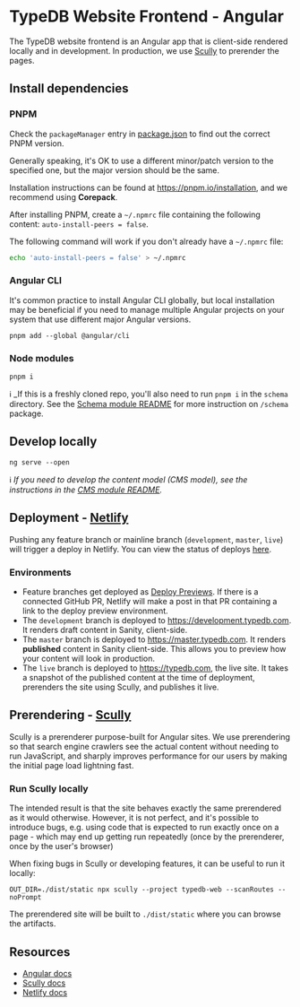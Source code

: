 # TypeDB Website Frontend - Angular

The TypeDB website frontend is an Angular app that is client-side rendered locally and in development. In production,
we use [Scully](https://scully.io) to prerender the pages.

## Install dependencies

### PNPM

Check the `packageManager` entry in [package.json](./package.json) to find out the correct PNPM version.

Generally speaking, it's OK to use a different minor/patch version to the specified one, but the major version should be the same.

Installation instructions can be found at https://pnpm.io/installation, and we recommend using **Corepack**.

After installing PNPM, create a `~/.npmrc` file containing the following content: `auto-install-peers = false`.

The following command will work if you don't already have a `~/.npmrc` file:
```sh
echo 'auto-install-peers = false' > ~/.npmrc
```

### Angular CLI

It's common practice to install Angular CLI globally, but local installation may be beneficial if you need to manage
multiple Angular projects on your system that use different major Angular versions.

```shell
pnpm add --global @angular/cli
```

### Node modules
```shell
pnpm i
```

ℹ️ _If this is a freshly cloned repo, you'll also need to run `pnpm i` in the `schema` directory. See the
[Schema module README](../schema/README.md) for more instruction on `/schema` package.

## Develop locally

```shell
ng serve --open
```

ℹ️ _If you need to develop the content model (CMS model), see the instructions in the
[CMS module README](../sanity/README.md)._

## Deployment - [Netlify](https://www.netlify.com/)

Pushing any feature branch or mainline branch (`development`, `master`, `live`) will trigger a deploy in Netlify.
You can view the status of deploys [here](https://app.netlify.com/sites/typedb/deploys).

### Environments

- Feature branches get deployed as [Deploy Previews](https://docs.netlify.com/site-deploys/deploy-previews/). If there is a connected GitHub PR, Netlify will make a post in that PR containing a link to the deploy preview environment.
- The `development` branch is deployed to https://development.typedb.com. It renders draft content in Sanity, client-side.
- The `master` branch is deployed to https://master.typedb.com. It renders **published** content in Sanity client-side. This allows you to preview how your content will look in production.
- The `live` branch is deployed to https://typedb.com, the live site. It takes a snapshot of the published content at the time of deployment, prerenders the site using Scully, and publishes it live.

## Prerendering - [Scully](https://scully.io/)

Scully is a prerenderer purpose-built for Angular sites. We use prerendering so that search engine crawlers see the
actual content without needing to run JavaScript, and sharply improves performance for our users by making the initial
page load lightning fast.

### Run Scully locally

The intended result is that the site behaves exactly the same prerendered as it would otherwise. However, it is not
perfect, and it's possible to introduce bugs, e.g. using code that is expected to run exactly once on a page - which
may end up getting run repeatedly (once by the prerenderer, once by the user's browser)

When fixing bugs in Scully or developing features, it can be useful to run it locally:
```shell
OUT_DIR=./dist/static npx scully --project typedb-web --scanRoutes --noPrompt
```

The prerendered site will be built to `./dist/static` where you can browse the artifacts.

## Resources

- [Angular docs](https://angular.io/docs)
- [Scully docs](https://scully.io/docs/learn/overview/)
- [Netlify docs](https://docs.netlify.com/)
